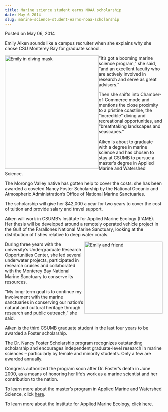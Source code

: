 ```yaml
---
title: Marine science student earns NOAA scholarship
date: May 6 2014
slug: marine-science-student-earns-noaa-scholarship
---
```


 



<span class="date">Posted on May 06, 2014    </span>
<p>Emily Aiken sounds like a campus recruiter when she explains why
she chose CSU Monterey Bay for graduate school.</p>
<p><img alt="Emily in diving mask" src="https://news.csumb.edu/sites/default/files/65/attachments/news/images/emily_in_mask_for_web.jpg" style="width:300px; height:361px; float:left">&#x201C;It&#x2019;s got a booming
marine science program,&#x201D; she said, &#x201C;and an excellent faculty who
are actively involved in research and serve as great advisers.&#x201D;</img></p>
<p>Then she shifts into Chamber-of-Commerce mode and mentions the
close proximity to a pristine coastline, the &#x201C;incredible&#x201D; diving
and recreational opportunities, and &#x201C;breathtaking landscapes and
seascapes.&#x201D;</p>
<p>Aiken is about to graduate with a degree in marine science and
has chosen to stay at CSUMB to pursue a master&#x2019;s degree in Applied
Marine and Watershed Science.</p>
<p>The Morongo Valley native has gotten help to cover the costs:
she has been awarded a coveted Nancy Foster Scholarship by the
National Oceanic and Atmospheric Administration&#x2019;s Office of
National Marine Sanctuaries.</p>
<p>The scholarship will give her $42,000 a year for two years to
cover the cost of tuition and provide salary and travel
support.</p>
<p>Aiken will work in CSUMB&#x2019;s Institute for Applied Marine Ecology
(IfAME). Her thesis will be developed around a remotely operated
vehicle project in the Gulf of the Farallones National Marine
Sanctuary, looking at the distribution of fishes relative to deep
water corals.</p>
<p><img alt="Emily and friend" src="https://news.csumb.edu/sites/default/files/65/attachments/news/images/emily_and_friend_for_web.jpg" style="width:250px; height:229px; float:right">During three years
with the university&#x2019;s Undergraduate Research Opportunities Center,
she led several underwater projects, participated in research
cruises and collaborated with the Monterey Bay National Marine
Sanctuary to conserve its resources.</img></p>
<p>&#x201C;My long-term goal is to continue my involvement with the marine
sanctuaries in conserving our nation&#x2019;s natural and cultural
heritage through research and public outreach,&#x201D; she said.</p>
<p>Aiken is the third CSUMB graduate student in the last four years
to be awarded a Foster scholarship.</p>
<p>The Dr. Nancy Foster Scholarship program recognizes outstanding
scholarship and encourages independent graduate-level research in
marine sciences &#x2013; particularly by female and minority students.
Only a few are awarded annually.</p>
<p>Congress authorized the program soon after Dr. Foster&#x2019;s death in
June 2000, as a means of honoring her life&#x2019;s work as a marine
scientist and her contribution to the nation.</p>
<p>To learn more about the master&#x2019;s program in Applied Marine and
Watershed Science, click <a href="https://sep.csumb.edu/amws/" rel="nofollow">here</a>.</p>
<p>To learn more about the Institute for Applied Marine Ecology,
click <a href="https://sep.csumb.edu/ifame/" rel="nofollow">here</a>.<br>
&#xA0;</br></p>
<p>&#xA0;</p>
<p><br>
&#xA0;</br></p>





 
